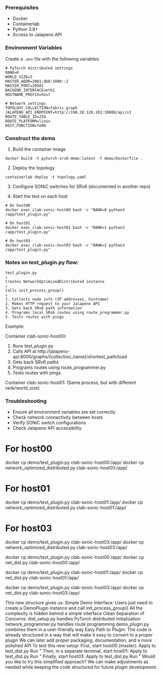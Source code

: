 ### Prerequisites
- Docker
- Containerlab
- Python 3.8+
- Access to Jalapeno API

### Environment Variables
Create a `.env` file with the following variables:
```
# PyTorch distributed settings
RANK=0
WORLD_SIZE=3
MASTER_ADDR=2001:db8:1000::2
MASTER_PORT=29501
BACKEND_INTERFACE=eth1
HOSTNAME_PREFIX=host

# Network settings
TOPOLOGY_COLLECTION=fabric_graph
JALAPENO_API_ENDPOINT=http://198.18.128.101:30800/api/v1
ROUTE_TABLE_ID=254
ROUTE_PLATFORM=linux
DEST_FUNCTION=fe06
```

### Construct the demo

1. Build the container image
```
docker build -t pytorch-srv6-demo:latest -f demo/Dockerfile .
```

2. Deploy the topology
```
containerlab deploy -t topology.yaml
```

3. Configure SONiC switches for SRv6 (documented in another repo)

4. Start the test on each host
```
# On host00
docker exec clab-sonic-host00 bash -c "RANK=0 python3 /app/test_plugin.py"

# On host01
docker exec clab-sonic-host01 bash -c "RANK=1 python3 /app/test_plugin.py"

# On host03
docker exec clab-sonic-host03 bash -c "RANK=2 python3 /app/test_plugin.py"
```

### Notes on test_plugin.py flow:
```
test_plugin.py
↓
Creates NetworkOptimizedDistributed instance
↓
Calls init_process_group()
↓
1. Collects node info (IP addresses, hostname)
2. Makes HTTP request to your Jalapeno API
3. Gets back SRv6 path information
4. Programs local SRv6 routes using route_programmer.py
5. Tests routes with pings
```

Example:

Container clab-sonic-host00:
1. Runs test_plugin.py
2. Calls API at http://jalapeno-api:8000/graphs/{collection_name}/shortest_path/load
3. Gets back SRv6 paths
4. Programs routes using route_programmer.py
5. Tests routes with pings

Container clab-sonic-host01:
(Same process, but with different rank/world_size)

### Troubleshooting
- Ensure all environment variables are set correctly
- Check network connectivity between hosts
- Verify SONiC switch configurations
- Check Jalapeno API accessibility

# For host00
docker cp demo/test_plugin.py clab-sonic-host00:/app/
docker cp network_optimized_distributed.py clab-sonic-host00:/app/

# For host01
docker cp demo/test_plugin.py clab-sonic-host01:/app/
docker cp network_optimized_distributed.py clab-sonic-host01:/app/

# For host03
docker cp demo/test_plugin.py clab-sonic-host03:/app/
docker cp network_optimized_distributed.py clab-sonic-host03:/app/





docker cp demo/test_plugin.py clab-sonic-host00:/app/
docker cp net_dist.py clab-sonic-host00:/app/

docker cp demo/test_plugin.py clab-sonic-host01:/app/
docker cp net_dist.py clab-sonic-host01:/app/

docker cp demo/test_plugin.py clab-sonic-host03:/app/
docker cp net_dist.py clab-sonic-host03:/app/



This new structure gives us:
Simple Demo Interface:
Users just need to create a DemoPlugin instance and call init_process_group()
All the complexity is hidden behind a simple interface
Clean Separation of Concerns:
dist_setup.py handles PyTorch distributed initialization
network_programmer.py handles route programming
demo_plugin.py combines them in a user-friendly way
Easy Path to Plugin:
The code is already structured in a way that will make it easy to convert to a proper plugin
We can later add proper packaging, documentation, and a more polished API
To test this new setup:
First, start host00 (master):
Apply to test_dist.py
Run
"
Then, in a separate terminal, start host01:
Apply to test_dist.py
Run
"
Finally, start host03:
Apply to test_dist.py
Run
"
Would you like to try this simplified approach? We can make adjustments as needed while keeping the code structured for future plugin development.